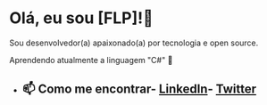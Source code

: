 # Olá, eu sou [FLP]!👋 
Sou desenvolvedor(a) apaixonado(a) por tecnologia e open source. 

Aprendendo atualmente a linguagem "C#" 🌱
-  ## 📫 Como me encontrar- [LinkedIn](link-do-linkedin)- [Twitter](link-do-twitter)

